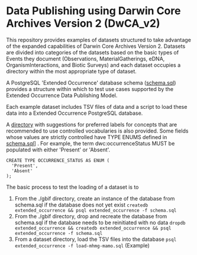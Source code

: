 # Data Publishing using Darwin Core Archives Version 2 (DwCA_v2)
This repository provides examples of datasets structured to take advantage of the expanded capabilities of Darwin Core Archives Version 2. Datasets are divided into categories of the datasets based on the basic types of Events they document (Observations, MaterialGatherings, eDNA, OrganismInteractions, and Biotic Surveys) and each dataset occupies a directory within the most appropriate type of dataset.

A PostgreSQL 'Extended Occurrence' database schema ([schema.sql](./gbif/schema.sql)) provides a structure within which to test use cases supported by the Extended Occurrence Data Publishing Model. 

Each example dataset includes TSV files of data and a script to load these data into a Extended Occurrence PostgreSQL database.

A [directory](./controlled_vocabularies) with suggestions for preferred labels for concepts that are recommended to use controlled vocabularies is also provided. Some fields whose values are strictly controlled have TYPE ENUMS defined in [schema.sql](./gbif/schema.sql)] . For example, the term dwc:occurrenceStatus MUST be populated with either 'Present' or 'Absent'.

```
CREATE TYPE OCCURRENCE_STATUS AS ENUM (
  'Present',
  'Absent'
);
```

The basic process to test the loading of a dataset is to 
1) From the ./gbif directory, create an instance of the database from schema.sql if the database does not yet exist
  `createdb extended_occurrence && psql extended_occurrence -f schema.sql`
2) From the ./gbif directory, drop and recreate the database from schema.sql if the database needs to be reinitiated with no data
  `dropdb extended_occurrence && createdb extended_occurrence && psql extended_occurrence -f schema.sql`
3) From a dataset directory, load the TSV files into the database
  `psql extended_occurrence -f load-mhmg-mamo.sql` (Example)